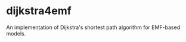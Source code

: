 dijkstra4emf
============

An implementation of Dijkstra's shortest path algorithm for EMF-based models.
